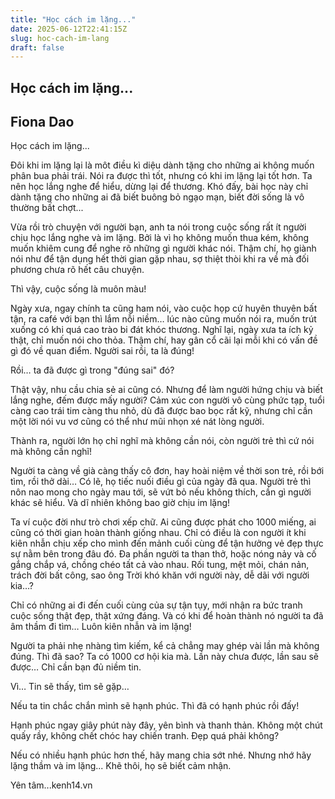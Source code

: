 ```yaml
---
title: "Học cách im lặng..."
date: 2025-06-12T22:41:15Z
slug: hoc-cach-im-lang
draft: false
---
```


## Học cách im lặng...

## Fiona Dao

Học cách im lặng...

 
Đôi khi im lặng lại là môt điều kì diệu dành tặng cho những ai không muốn phân bua phải trái. Nói ra được thì tốt, nhưng có khi im lặng lại tốt hơn.
Ta nên học lắng nghe để hiểu, dừng lại để thương. Khó đấy, bài học này chỉ dành tặng cho những ai đã biết buông bỏ ngạo mạn, biết đời sống là vô thường bất chợt...
 
Vừa rồi trò chuyện với người bạn, anh ta nói trong cuộc sống rất ít người chịu học lắng nghe và im lặng. Bởi là vì họ không muốn thua kém, không muốn khiêm cung để nghe rõ những gì người khác nói. Thậm chí, họ giành nói như để tận dụng hết thời gian gặp nhau, sợ thiệt thòi khi ra về mà đối phương chưa rõ hết câu chuyện.
 
Thì vậy, cuộc sống là muôn màu!
 
Ngày xưa, ngay chính ta cũng ham nói, vào cuộc họp cứ huyên thuyên bất tận, ra café với bạn thì lắm nỗi niềm… lúc nào cũng muốn nói ra, muốn trút xuống có khi quá cao trào bi đát khóc thương. Nghĩ lại, ngày xưa ta ích kỷ thật, chỉ muốn nói cho thỏa. Thậm chí, hay gân cổ cãi lại mỗi khi có vấn đề gì đó về quan điểm. Người sai rồi, ta là đúng!
 
Rồi… ta đã được gì trong "đúng sai" đó?
 
Thật vậy, nhu cầu chia sẻ ai cũng có. Nhưng để làm người hứng chịu và biết lắng nghe, đếm được mấy người? Cảm xúc con người vô cùng phức tạp, tuổi càng cao trái tim càng thu nhỏ, dù đã được bao bọc rất kỹ, nhưng chỉ cần một lời nói vu vơ cũng có thể như mũi nhọn xé nát lòng người.
 
Thành ra, người lớn họ chỉ nghĩ mà không cần nói, còn người trẻ thì cứ nói mà không cần nghĩ!
 
Người ta càng về già càng thấy cô đơn, hay hoài niệm về thời son trẻ, rồi bới tìm, rồi thở dài… Có lẽ, họ tiếc nuối điều gì của ngày đã qua. Người trẻ thì nôn nao mong cho ngày mau tới, sẽ vứt bỏ nếu không thích, cần gì người khác sẽ hiểu. Và dĩ nhiên không bao giờ chịu im lặng!
 
Ta ví cuộc đời như trò chơi xếp chữ. Ai cũng được phát cho 1000 miếng, ai cũng có thời gian hoàn thành giống nhau. Chỉ có điều là con người ít khi kiên nhẫn chịu xếp cho mình đến mảnh cuối cùng để tận hưởng vẻ đẹp thực sự nằm bên trong đâu đó. Đa phần người ta than thở, hoặc nóng nảy và cố gắng chắp vá, chồng chéo tất cả vào nhau. Rối tung, mệt mỏi, chán nản, trách đời bất công, sao ông Trời khó khăn với người này, dễ dãi với người kia…?
 
Chỉ có những ai đi đến cuối cùng của sự tận tụy, mới nhận ra bức tranh cuộc sống thật đẹp, thật xứng đáng. Và có khi để hoàn thành nó người ta đã âm thầm đi tìm… Luôn kiên nhẫn và im lặng!
 
Người ta phải nhẹ nhàng tìm kiếm, kể cả chẳng may ghép vài lần mà không đúng. Thì đã sao? Ta có 1000 cơ hội kia mà. Lần này chưa được, lần sau sẽ được… Chỉ cần bạn đủ niềm tin.
 
Vì… Tin sẽ thấy, tìm sẽ gặp…
 
Nếu ta tin chắc chắn mình sẽ hạnh phúc. Thì đã có hạnh phúc rồi đấy!
 
Hạnh phúc ngay giây phút này đây, yên bình và thanh thản. Không một chút quấy rầy, không chết chóc hay chiến tranh. Đẹp quá phải không?
 
Nếu có nhiều hạnh phúc hơn thế, hãy mang chia sớt nhé. Nhưng nhớ hãy lặng thầm và im lặng... Khẽ thôi, họ sẽ biết cảm nhận.
 
Yên tâm...kenh14.vn